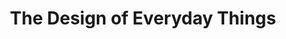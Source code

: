---
title: "The Design of Everyday Things"
showDate: false
draft: false
tags: ["classic","poem"]
link: "https://www.amazon.com/Design-Everyday-Things-Revised-Expanded/dp/0465050654/ref=sr_1_1?s=books&ie=UTF8&qid=1536076909&sr=1-1&keywords=The+Design+of+Everyday+Things"
target: "_blank"
read: "R"
---